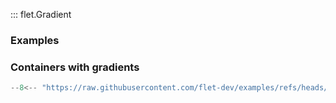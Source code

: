 ::: flet.Gradient

### Examples

### Containers with gradients

```python
--8<-- "https://raw.githubusercontent.com/flet-dev/examples/refs/heads/v1-docs/python/controls/types/gradient/container.py"
```

